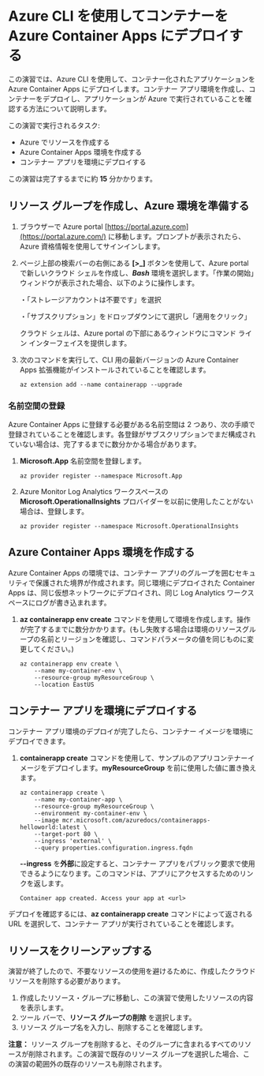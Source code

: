 # Azure CLI を使用してコンテナーを Azure Container Apps にデプロイする



この演習では、Azure CLI を使用して、コンテナー化されたアプリケーションを Azure Container Apps にデプロイします。コンテナー アプリ環境を作成し、コンテナーをデプロイし、アプリケーションが Azure で実行されていることを確認する方法について説明します。

この演習で実行されるタスク:

- Azure でリソースを作成する
- Azure Container Apps 環境を作成する
- コンテナー アプリを環境にデプロイする

この演習は完了するまでに約 **15** 分かかります。



## リソース グループを作成し、Azure 環境を準備する



1. ブラウザーで Azure portal [https://portal.azure.com](https://portal.azure.com/) に移動します。プロンプトが表示されたら、Azure 資格情報を使用してサインインします。

2. ページ上部の検索バーの右側にある **[>_]** ボタンを使用して、Azure portal で新しいクラウド シェルを作成し、***Bash*** 環境を選択します。「作業の開始」ウィンドウが表示された場合、以下のように操作します。

   ・「ストレージアカウントは不要です」を選択

   ・「サブスクリプション」をドロップダウンにて選択し「適用をクリック」

   クラウド シェルは、Azure portal の下部にあるウィンドウにコマンド ライン インターフェイスを提供します。

5. 次のコマンドを実行して、CLI 用の最新バージョンの Azure Container Apps 拡張機能がインストールされていることを確認します。

   ```azurecli
   az extension add --name containerapp --upgrade
   ```

   

### 名前空間の登録



Azure Container Apps に登録する必要がある名前空間は 2 つあり、次の手順で登録されていることを確認します。各登録がサブスクリプションでまだ構成されていない場合は、完了するまでに数分かかる場合があります。

1. **Microsoft.App** 名前空間を登録します。

   ```
   az provider register --namespace Microsoft.App
   ```

   

2. Azure Monitor Log Analytics ワークスペースの **Microsoft.OperationalInsights** プロバイダーを以前に使用したことがない場合は、登録します。

   ```
   az provider register --namespace Microsoft.OperationalInsights
   ```

   

## Azure Container Apps 環境を作成する



Azure Container Apps の環境では、コンテナー アプリのグループを囲むセキュリティで保護された境界が作成されます。同じ環境にデプロイされた Container Apps は、同じ仮想ネットワークにデプロイされ、同じ Log Analytics ワークスペースにログが書き込まれます。

1. **az containerapp env create** コマンドを使用して環境を作成します。操作が完了するまでに数分かかります。(もし失敗する場合は環境のリソースグループの名前とリージョンを確認し、コマンドパラメータの値を同じものに変更してください。)

   ```
   az containerapp env create \
       --name my-container-env \
       --resource-group myResourceGroup \
       --location EastUS
   ```

   

## コンテナー アプリを環境にデプロイする



コンテナー アプリ環境のデプロイが完了したら、コンテナー イメージを環境にデプロイできます。

1. **containerapp create** コマンドを使用して、サンプルのアプリコンテナーイメージをデプロイします。**myResourceGroup** を前に使用した値に置き換えます。

   ```
   az containerapp create \
       --name my-container-app \
       --resource-group myResourceGroup \
       --environment my-container-env \
       --image mcr.microsoft.com/azuredocs/containerapps-helloworld:latest \
       --target-port 80 \
       --ingress 'external' \
       --query properties.configuration.ingress.fqdn
   ```

   

   **--ingress** を**外部**に設定すると、コンテナー アプリをパブリック要求で使用できるようになります。このコマンドは、アプリにアクセスするためのリンクを返します。

   ```
   Container app created. Access your app at <url>
   ```

   

デプロイを確認するには、**az containerapp create** コマンドによって返される URL を選択して、コンテナー アプリが実行されていることを確認します。



 ## リソースをクリーンアップする 

 演習が終了したので、不要なリソースの使用を避けるために、作成したクラウド リソースを削除する必要があります。

  1. 作成したリソース・グループに移動し、この演習で使用したリソースの内容を表示します。
  2. ツール バーで、**リソース グループの削除** を選択します。
  3. リソース グループ名を入力し、削除することを確認します。

  **注意：** リソース グループを削除すると、そのグループに含まれるすべてのリソースが削除されます。この演習で既存のリソース グループを選択した場合、この演習の範囲外の既存のリソースも削除されます。
